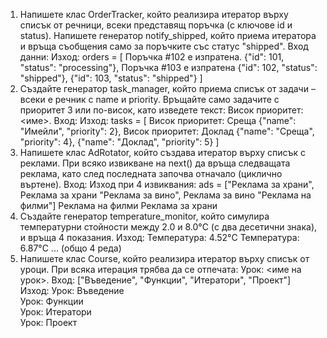 
1. Напишете клас OrderTracker, който реализира итератор върху списък  от речници, всеки представящ поръчка (с ключове id и status).  Напишете генератор notify_shipped, който приема итератора и връща  съобщения само за поръчките със статус "shipped". 
Вход данни: Изход: 
orders = [ Поръчка #102 е изпратена.  {"id": 101, "status": "processing"}, Поръчка #103 е изпратена  {"id": 102, "status": "shipped"}, 
 {"id": 103, "status": "shipped"} 
] 
2. Създайте генератор task_manager, който приема списък от задачи – всеки е речник с name и priority. Връщайте само задачите с приоритет  3 или по-висок, като изведете текст: Висок приоритет: <име>. 
Вход: Изход: 
tasks = [ Висок приоритет: Среща  {"name": "Имейли", "priority": 2}, Висок приоритет: Доклад  {"name": "Среща", "priority": 4}, 
 {"name": "Доклад", "priority": 5} 
] 
3. Напишете клас AdRotator, който създава итератор върху списък с  реклами. При всяко извикване на next() да връща следващата  реклама, като след последната започва отначало (циклично въртене). 
Вход: Изход при 4 извиквания: ads = ["Реклама за храни", Реклама за храни "Реклама за вино", Реклама за вино "Реклама на филми"] Реклама на филми Реклама за храни
4. Създайте генератор temperature_monitor, който симулира  температурни стойности между 2.0 и 8.0°C (с два десетични знака), и  връща 4 показания. 
Изход: 
Температура: 4.52°C 
Температура: 6.87°C 
... 
(общо 4 реда) 
5. Напишете клас Course, който реализира итератор върху списък от  уроци. При всяка итерация трябва да се отпечата: Урок: <име на урок>. 
Вход: 
["Въведение", "Функции", "Итератори", "Проект"] 
Изход: 
Урок: Въведение  
Урок: Функции  
Урок: Итератори  
Урок: Проект
